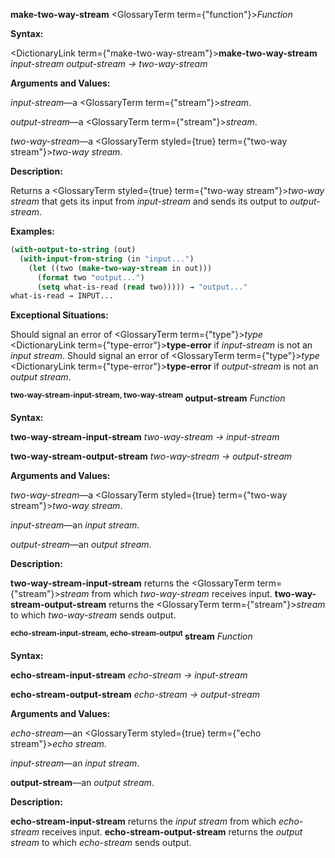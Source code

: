 **make-two-way-stream** <GlossaryTerm  term={"function"}><i>Function</i></GlossaryTerm> 



**Syntax:** 



<DictionaryLink  term={"make-two-way-stream"}><b>make-two-way-stream</b></DictionaryLink> *input-stream output-stream → two-way-stream* 



**Arguments and Values:** 



*input-stream*—a <GlossaryTerm  term={"stream"}><i>stream</i></GlossaryTerm>. 



*output-stream*—a <GlossaryTerm  term={"stream"}><i>stream</i></GlossaryTerm>. 



*two-way-stream*—a <GlossaryTerm styled={true} term={"two-way stream"}><i>two-way stream</i></GlossaryTerm>. 



**Description:** 



Returns a <GlossaryTerm styled={true} term={"two-way stream"}><i>two-way stream</i></GlossaryTerm> that gets its input from *input-stream* and sends its output to *output-stream*. 



**Examples:**
```lisp
(with-output-to-string (out) 
  (with-input-from-string (in "input...") 
    (let ((two (make-two-way-stream in out))) 
      (format two "output...") 
      (setq what-is-read (read two))))) → "output..." 
what-is-read → INPUT... 
```
**Exceptional Situations:** 



Should signal an error of <GlossaryTerm  term={"type"}><i>type</i></GlossaryTerm> <DictionaryLink  term={"type-error"}><b>type-error</b></DictionaryLink> if *input-stream* is not an *input stream*. Should signal an error of <GlossaryTerm  term={"type"}><i>type</i></GlossaryTerm> <DictionaryLink  term={"type-error"}><b>type-error</b></DictionaryLink> if *output-stream* is not an *output stream*. 







 



 



<b><sup>two-way-stream-input-stream, two-way-stream</sup> output-stream</b> <i>Function</i> 



**Syntax:** 



**two-way-stream-input-stream** *two-way-stream → input-stream* 



**two-way-stream-output-stream** *two-way-stream → output-stream* 



**Arguments and Values:** 



*two-way-stream*—a <GlossaryTerm styled={true} term={"two-way stream"}><i>two-way stream</i></GlossaryTerm>. 



*input-stream*—an *input stream*. 



*output-stream*—an *output stream*. 



**Description:** 



**two-way-stream-input-stream** returns the <GlossaryTerm  term={"stream"}><i>stream</i></GlossaryTerm> from which *two-way-stream* receives input. **two-way-stream-output-stream** returns the <GlossaryTerm  term={"stream"}><i>stream</i></GlossaryTerm> to which *two-way-stream* sends output. 



<b><sup>echo-stream-input-stream, echo-stream-output</sup> stream</b> <i>Function</i> 



**Syntax:** 



**echo-stream-input-stream** *echo-stream → input-stream* 



**echo-stream-output-stream** *echo-stream → output-stream* 



**Arguments and Values:** 



*echo-stream*—an <GlossaryTerm styled={true} term={"echo stream"}><i>echo stream</i></GlossaryTerm>. 



*input-stream*—an *input stream*. 



**output-stream**—an *output stream*. 



**Description:** 



**echo-stream-input-stream** returns the *input stream* from which *echo-stream* receives input. **echo-stream-output-stream** returns the *output stream* to which *echo-stream* sends output. 







 



 



